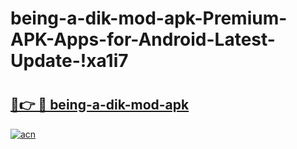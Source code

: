 # being-a-dik-mod-apk-Premium-APK-Apps-for-Android-Latest-Update-!xa1i7

# <h2><a href="https://iqulpv.esa.edu.pl?title=being-a-dik-mod-apk&ref=xa1i7">🔗👉 🔴 being-a-dik-mod-apk</a></h2>

[![acn](https://github.com/user-attachments/assets/0f9c940e-d8b0-45ae-aac7-cd30a18b3e1c)](https://iqulpv.esa.edu.pl?title=being-a-dik-mod-apk&ref=xa1i7)

